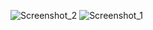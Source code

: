 ![Screenshot_2](https://github.com/pobitrodeb/Laravel_middleware_workshop/assets/63076422/cd6792fd-cb03-4280-98c5-73aaee1fcc0d)
![Screenshot_1](https://github.com/pobitrodeb/Laravel_middleware_workshop/assets/63076422/7378bc87-3d5b-4bb9-a225-577d6b8f011d)
